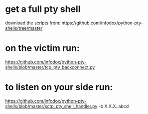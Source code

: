 # get a full pty shell

download the scripts from:
https://github.com/infodox/python-pty-shells/tree/master

# on the victim run:
https://github.com/infodox/python-pty-shells/blob/master/tcp_pty_backconnect.py

# to listen on your side run:
https://github.com/infodox/python-pty-shells/blob/master/sctp_pty_shell_handler.py -b X.X.X.:abcd

